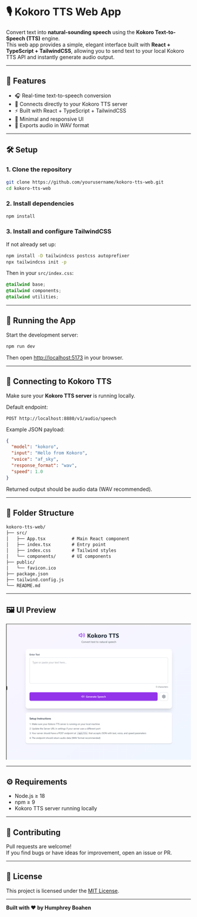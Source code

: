 # 🎙️ Kokoro TTS Web App

Convert text into **natural-sounding speech** using the **Kokoro Text-to-Speech (TTS)** engine.  
This web app provides a simple, elegant interface built with **React + TypeScript + TailwindCSS**, allowing you to send text to your local Kokoro TTS API and instantly generate audio output.

---

## 🚀 Features

- 🎧 Real-time text-to-speech conversion  
- 🧠 Connects directly to your Kokoro TTS server  
- ⚡ Built with React + TypeScript + TailwindCSS  
- 🎨 Minimal and responsive UI  
- 💾 Exports audio in WAV format  

---

## 🛠️ Setup

### 1. Clone the repository
```bash
git clone https://github.com/yourusername/kokoro-tts-web.git
cd kokoro-tts-web
```

### 2. Install dependencies
```bash
npm install
```

### 3. Install and configure TailwindCSS
If not already set up:
```bash
npm install -D tailwindcss postcss autoprefixer
npx tailwindcss init -p
```

Then in your `src/index.css`:
```css
@tailwind base;
@tailwind components;
@tailwind utilities;
```

---

## 🧩 Running the App

Start the development server:
```bash
npm run dev
```

Then open [http://localhost:5173](http://localhost:5173) in your browser.

---

## 🔗 Connecting to Kokoro TTS

Make sure your **Kokoro TTS server** is running locally.

Default endpoint:
```
POST http://localhost:8880/v1/audio/speech
```

Example JSON payload:
```json
{
  "model": "kokoro",
  "input": "Hello from Kokoro",
  "voice": "af_sky",
  "response_format": "wav",
  "speed": 1.0
}
```

Returned output should be audio data (WAV recommended).

---

## 🧱 Folder Structure

```
kokoro-tts-web/
├── src/
│   ├── App.tsx          # Main React component
│   ├── index.tsx        # Entry point
│   ├── index.css        # Tailwind styles
│   └── components/      # UI components
├── public/
│   └── favicon.ico
├── package.json
├── tailwind.config.js
└── README.md
```

---

## 🖼️ UI Preview

![App Screenshot](public\Screenshot.png)

---

## ⚙️ Requirements

- Node.js ≥ 18  
- npm ≥ 9  
- Kokoro TTS server running locally  

---

## 🤝 Contributing

Pull requests are welcome!  
If you find bugs or have ideas for improvement, open an issue or PR.

---

## 📜 License

This project is licensed under the [MIT License](LICENSE).

---

**Built with ❤️ by Humphrey Boahen**
